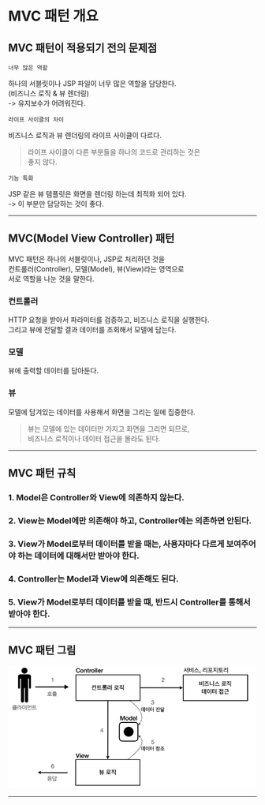 # MVC 패턴 개요

## MVC 패턴이 적용되기 전의 문제점

`너무 많은 역할`

하나의 서블릿이나 JSP 파일이 너무 많은 역할을 담당한다.  
(비즈니스 로직 & 뷰 렌더링)  
-> 유지보수가 어려워진다.

`라이프 사이클의 차이`

비즈니스 로직과 뷰 렌더링의 라이프 사이클이 다르다.

> 라이프 사이클이 다른 부분들을 하나의 코드로 관리하는 것은  
> 좋지 않다.

`기능 특화`

JSP 같은 뷰 템플릿은 화면을 렌더링 하는데 최적화 되어 있다.  
-> 이 부분만 담당하는 것이 좋다.

---

## MVC(Model View Controller) 패턴

MVC 패턴은 하나의 서블릿이나, JSP로 처리하던 것을  
컨트롤러(Controller), 모델(Model), 뷰(View)라는 영역으로  
서로 역할을 나눈 것을 말한다.

### 컨트롤러

HTTP 요청을 받아서 파라미터를 검증하고, 비즈니스 로직을 실행한다.  
그리고 뷰에 전달할 결과 데이터를 조회해서 모델에 담는다.

### 모델

뷰에 출력할 데이터를 담아둔다.

### 뷰

모델에 담겨있는 데이터를 사용해서 화면을 그리는 일에 집중한다.

> 뷰는 모델에 있는 데이터만 가지고 화면을 그리면 되므로,  
> 비즈니스 로직이나 데이터 접근을 몰라도 된다.

---

## MVC 패턴 규칙

### 1. Model은 Controller와 View에 의존하지 않는다.

### 2. View는 Model에만 의존해야 하고, Controller에는 의존하면 안된다.

### 3. View가 Model로부터 데이터를 받을 때는, 사용자마다 다르게 보여주어야 하는 데이터에 대해서만 받아야 한다.

### 4. Controller는 Model과 View에 의존해도 된다.

### 5. View가 Model로부터 데이터를 받을 떄, 반드시 Controller를 통해서 받아야 한다.

---

## MVC 패턴 그림

![img.png](../../img/mvc_1.png)

---